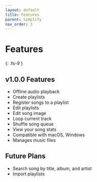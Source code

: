 ```yaml
---
layout: default
title: Features
parent: Simplify
nav_order: 3
---
```

# Features
{: .fs-9 }

## v1.0.0 Features
- Offline audio playback
- Create playlists
- Register songs to a playlist
- Edit playlists
- Edit song image
- Loop current track
- Shuffle song queue
- View your song stats
- Compatible with macOS, Windows
- Manages music files

## Future Plans
- Search song by title, album, and artist
- Import playlists